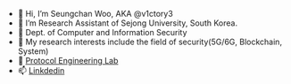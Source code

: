- 👋 Hi, I’m Seungchan Woo, AKA @v1ctory3 
- 👀 I’m Research Assistant of Sejong University, South Korea.
- 🌟 Dept. of Computer and Information Security
- 🌱 My research interests include the field of security(5G/6G, Blockchain, System)  
- 💞️ [Protocol Engineering Lab](https://pel.sejong.ac.kr/wordpress/)
- 📫 [Linkdedin](https://www.linkedin.com/in/seungchan-woo-266870280/)

<!---
v1ctory3/v1ctory3 is a ✨ special ✨ repository because its `README.md` (this file) appears on your GitHub profile.
You can click the Preview link to take a look at your changes.
--->
